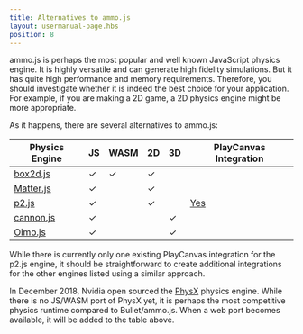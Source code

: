 ```yaml
---
title: Alternatives to ammo.js
layout: usermanual-page.hbs
position: 8
---
```


ammo.js is perhaps the most popular and well known JavaScript physics engine. It is highly versatile and can generate high fidelity simulations. But it has quite high performance and memory requirements. Therefore, you should investigate whether it is indeed the best choice for your application. For example, if you are making a 2D game, a 2D physics engine might be more appropriate.

As it happens, there are several alternatives to ammo.js:

| Physics Engine | JS       | WASM     | 2D       | 3D       | PlayCanvas Integration |
|----------------|----------|----------|----------|----------|------------------------|
| [box2d.js][1]  | &#x2713; | &#x2713; | &#x2713; |          |                        |
| [Matter.js][2] | &#x2713; |          | &#x2713; |          |                        |
| [p2.js][3]     | &#x2713; |          | &#x2713; |          | [Yes][6]               |
| [cannon.js][4] | &#x2713; |          |          | &#x2713; |                        |
| [Oimo.js][5]   | &#x2713; |          |          | &#x2713; |                        |

While there is currently only one existing PlayCanvas integration for the p2.js engine, it should be straightforward to create additional integrations for the other engines listed using a similar approach.

In December 2018, Nvidia open sourced the [PhysX][7] physics engine. While there is no JS/WASM port of PhysX yet, it is perhaps the most competitive physics runtime compared to Bullet/ammo.js. When a web port becomes available, it will be added to the table above.

[1]: https://github.com/kripken/box2d.js
[2]: https://github.com/liabru/matter-js
[3]: https://github.com/schteppe/p2.js
[4]: https://github.com/schteppe/cannon.js
[5]: https://github.com/lo-th/Oimo.js
[6]: https://github.com/playcanvas/playcanvas-p2.js
[7]: https://github.com/NVIDIAGameWorks/PhysX

